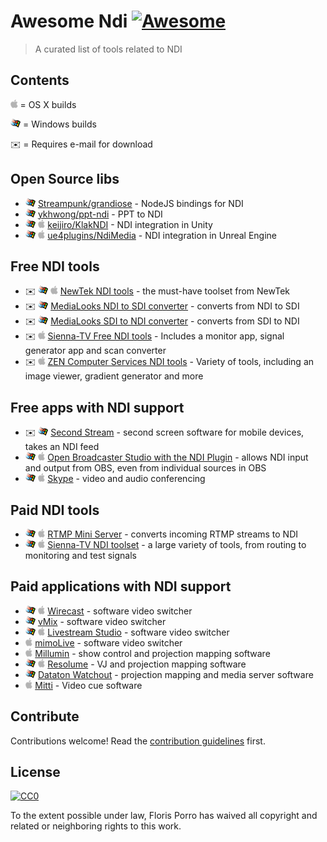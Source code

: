 # Awesome Ndi [![Awesome](https://awesome.re/badge.svg)](https://awesome.re)

> A curated list of tools related to NDI


## Contents

<img src="./media/apple.svg" height="14"> = OS X builds

<img src="./media/windows.svg" height="14"> = Windows builds

✉️ = Requires e-mail for download


## Open Source libs
- <img src="./media/windows.svg" height="14"> [Streampunk/grandiose](https://github.com/Streampunk/grandiose) - NodeJS bindings for NDI
- <img src="./media/windows.svg" height="14"> [ykhwong/ppt-ndi](https://github.com/ykhwong/ppt-ndi) - PPT to NDI
- <img src="./media/windows.svg" height="14"> <img src="./media/apple.svg" height="14"> [keijiro/KlakNDI](https://github.com/keijiro/KlakNDI) - NDI integration in Unity
- <img src="./media/windows.svg" height="14"> <img src="./media/apple.svg" height="14"> [ue4plugins/NdiMedia](https://github.com/ue4plugins/NdiMedia) - NDI integration in Unreal Engine

## Free NDI tools
- ️️✉️ <img src="./media/windows.svg" height="14"> <img src="./media/apple.svg" height="14"> [NewTek NDI tools](https://www.newtek.com/ndi/tools/) - the must-have toolset from NewTek
- ✉️ <img src="./media/windows.svg" height="14"> [MediaLooks NDI to SDI converter](https://www.medialooks.com/products/) - converts from NDI to SDI
- ✉️ <img src="./media/windows.svg" height="14"> [MediaLooks SDI to NDI converter](https://www.medialooks.com/products/) - converts from SDI to NDI
- ✉️ <img src="./media/apple.svg" height="14"> [Sienna-TV Free NDI tools](http://www.sienna-tv.com/ndi/freenditools.html) - Includes a monitor app, signal generator app and scan converter
- ✉️ <img src="./media/apple.svg" height="14"> [ZEN Computer Services NDI tools](http://zenvideo.co.uk/ndi.htm) - Variety of tools, including an image viewer, gradient generator and more

## Free apps with NDI support
- ✉️ <img src="./media/windows.svg" height="14"> [Second Stream](http://garaninapps.com/secondstream) - second screen software for mobile devices, takes an NDI feed
- <img src="./media/windows.svg" height="14"> <img src="./media/apple.svg" height="14"> [Open Broadcaster Studio with the NDI Plugin](https://obsproject.com/forum/resources/obs-ndi-newtek-ndi%E2%84%A2-integration-into-obs-studio.528/) - allows NDI input and output from OBS, even from individual sources in OBS
- <img src="./media/windows.svg" height="14"> <img src="./media/apple.svg" height="14"> [Skype](https://www.skype.com/nl/get-skype/) - video and audio conferencing

## Paid NDI tools
- <img src="./media/windows.svg" height="14"> <img src="./media/apple.svg" height="14"> [RTMP Mini Server](http://garaninapps.com/rtmpminiserver) - converts incoming RTMP streams to NDI
- <img src="./media/windows.svg" height="14"> <img src="./media/apple.svg" height="14"> [Sienna-TV NDI toolset](http://www.sienna-tv.com/ndi/) - a large variety of tools, from routing to monitoring and test signals

## Paid applications with NDI support
- <img src="./media/windows.svg" height="14"> <img src="./media/apple.svg" height="14"> [Wirecast](https://www.telestream.net/wirecast/) - software video switcher
- <img src="./media/windows.svg" height="14"> [vMix](https://www.vmix.com/) - software video switcher
- <img src="./media/windows.svg" height="14"> <img src="./media/apple.svg" height="14"> [Livestream Studio](https://livestream.com/studio) - software video switcher
- <img src="./media/apple.svg" height="14"> [mimoLive](https://boinx.com/mimolive/) - software video switcher
- <img src="./media/apple.svg" height="14"> [Millumin](https://www.millumin.com/v3/index.php) - show control and projection mapping software
- <img src="./media/windows.svg" height="14"> <img src="./media/apple.svg" height="14"> [Resolume](https://resolume.com/download/) - VJ and projection mapping software
- <img src="./media/windows.svg" height="14"> [Dataton Watchout](https://www.dataton.com/) - projection mapping and media server software
- <img src="./media/apple.svg" height="14"> [Mitti](https://imimot.com/mitti/) - Video cue software


## Contribute

Contributions welcome! Read the [contribution guidelines](contributing.md) first.


## License

[![CC0](https://mirrors.creativecommons.org/presskit/buttons/88x31/svg/cc-zero.svg)](https://creativecommons.org/publicdomain/zero/1.0)

To the extent possible under law, Floris Porro has waived all copyright and
related or neighboring rights to this work.
